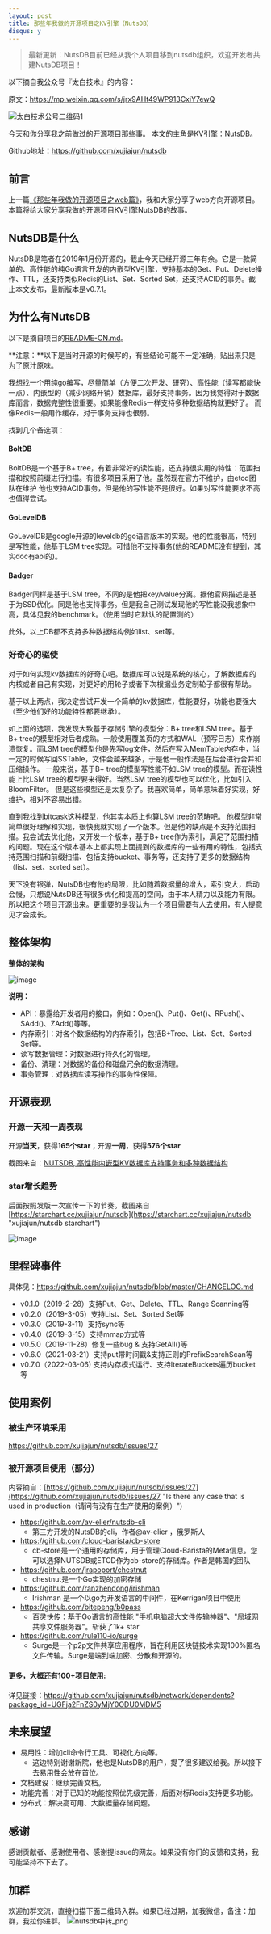 ```yaml
---
layout: post
title: 那些年我做的开源项目之KV引擎（NutsDB）
disqus: y
---
```


> 最新更新：NutsDB目前已经从我个人项目移到nutsdb组织，欢迎开发者共建NutsDB项目！

以下摘自我公众号『太白技术』的内容：

原文：<a href="https://mp.weixin.qq.com/s/jrx9AHt49WP913CxiY7ewQ">https://mp.weixin.qq.com/s/jrx9AHt49WP913CxiY7ewQ</a>

![太白技术公号二维码1](https://user-images.githubusercontent.com/6065007/155888234-397a5416-b9f3-48b0-a471-69bc9778ec82.jpg)


今天和你分享我之前做过的开源项目那些事。
本文的主角是KV引擎：[NutsDB]("https://github.com/xujiajun/nutsdb" "NutsDB")。

Github地址：<a href="https://github.com/xujiajun/nutsdb">https://github.com/xujiajun/nutsdb</a>


## 前言

上一篇[《那些年我做的开源项目之web篇》](https://mp.weixin.qq.com/s/emkUCc1BNiazzuNX1gkcCQ "《那些年我做的开源项目之web篇》")，我和大家分享了web方向开源项目。
本篇将给大家分享我做的开源项目KV引擎NutsDB的故事。

## NutsDB是什么

NutsDB是笔者在2019年1月份开源的，截止今天已经开源三年有余。它是一款简单的、高性能的纯Go语言开发的内嵌型KV引擎，支持基本的Get、Put、Delete操作、TTL，还支持类似Redis的List、Set、Sorted Set，还支持ACID的事务。截止本文发布，最新版本是v0.7.1。

## 为什么有NutsDB

以下是摘自项目的[README-CN.md](https://github.com/xujiajun/nutsdb/blob/master/README-CN.md)。

**注意：**以下是当时开源的时候写的，有些结论可能不一定准确，贴出来只是为了原汁原味。


我想找一个用纯go编写，尽量简单（方便二次开发、研究）、高性能（读写都能快一点）、内嵌型的（减少网络开销）数据库，最好支持事务。因为我觉得对于数据库而言，数据完整性很重要。如果能像Redis一样支持多种数据结构就更好了。 而像Redis一般用作缓存，对于事务支持也很弱。

找到几个备选项：

#### BoltDB
BoltDB是一个基于B+ tree，有着非常好的读性能，还支持很实用的特性：范围扫描和按照前缀进行扫描。有很多项目采用了他。虽然现在官方不维护，由etcd团队在维护 他也支持ACID事务，但是他的写性能不是很好。如果对写性能要求不高也值得尝试。

#### GoLevelDB
GoLevelDB是google开源的leveldb的go语言版本的实现。他的性能很高，特别是写性能，他基于LSM tree实现。可惜他不支持事务(他的README没有提到，其实doc有api的)。

#### Badger
Badger同样是基于LSM tree，不同的是他把key/value分离。据他官网描述是基于为SSD优化。同是他也支持事务。但是我自己测试发现他的写性能没我想象中高，具体见我的benchmark。（使用当时它默认的配置测的）

此外，以上DB都不支持多种数据结构例如list、set等。

### 好奇心的驱使
对于如何实现kv数据库的好奇心吧。数据库可以说是系统的核心，了解数据库的内核或者自己有实现，对更好的用轮子或者下次根据业务定制轮子都很有帮助。

基于以上两点，我决定尝试开发一个简单的kv数据库，性能要好，功能也要强大（至少他们好的功能特性都要继承）。

如上面的选项，我发现大致基于存储引擎的模型分：B+ tree和LSM tree。基于B+ tree的模型相对后者成熟。一般使用覆盖页的方式和WAL（预写日志）来作崩溃恢复。而LSM tree的模型他是先写log文件，然后在写入MemTable内存中，当一定的时候写回SSTable，文件会越来越多，于是他一般作法是在后台进行合并和压缩操作。 一般来说，基于B+ tree的模型写性能不如LSM tree的模型。而在读性能上比LSM tree的模型要来得好。当然LSM tree的模型也可以优化，比如引入BloomFilter。 但是这些模型还是太复杂了。我喜欢简单，简单意味着好实现，好维护，相对不容易出错。

直到我找到bitcask这种模型，他其实本质上也算LSM tree的范畴吧。 他模型非常简单很好理解和实现，很快我就实现了一个版本。但是他的缺点是不支持范围扫描。我尝试去优化他，又开发一个版本，基于B+ tree作为索引，满足了范围扫描的问题。现在这个版本基本上都实现上面提到的数据库的一些有用的特性，包括支持范围扫描和前缀扫描、包括支持bucket、事务等，还支持了更多的数据结构（list、set、sorted set）。

天下没有银弹，NutsDB也有他的局限，比如随着数据量的增大，索引变大，启动会慢，只想说NutsDB还有很多优化和提高的空间，由于本人精力以及能力有限。所以把这个项目开源出来。更重要的是我认为一个项目需要有人去使用，有人提意见才会成长。

## 整体架构

**整体的架构**
 
![image](https://user-images.githubusercontent.com/6065007/159166806-2aeb0e8e-b30c-49c3-a72a-ed3c33e45058.png)

**说明：**

* API：暴露给开发者用的接口，例如：Open()、Put()、Get()、RPush()、SAdd()、ZAdd()等等。
* 内存索引：对各个数据结构的内存索引，包括B+Tree、List、Set、Sorted Set等。
* 读写数据管理：对数据进行持久化的管理。
* 备份、清理：对数据的备份和磁盘冗余的数据清理。
* 事务管理：对数据库读写操作的事务性保障。

## 开源表现

### 开源一天和一周表现

开源**当天**，获得**165个star**；开源**一周**，获得**576个star**

截图来自：[NUTSDB, 高性能内嵌型KV数据库支持事务和多种数据结构](http://xujiajun.cn/2019/03/11/nutsdb/ "NUTSDB, 高性能内嵌型KV数据库支持事务和多种数据结构")



### star增长趋势

后面按照发版一次宣传一下的节奏。截图来自 [https://starchart.cc/xujiajun/nutsdb](https://starchart.cc/xujiajun/nutsdb "xujiajun/nutsdb starchart")

![image](https://user-images.githubusercontent.com/6065007/159166874-2afa2fb3-ab91-4140-acc4-b3846bf36ba6.png)


## 里程碑事件

具体见：<a href="https://github.com/xujiajun/nutsdb/blob/master/CHANGELOG.md">https://github.com/xujiajun/nutsdb/blob/master/CHANGELOG.md</a>

* v0.1.0（2019-2-28）支持Put、Get、Delete、TTL、Range Scanning等
* v0.2.0（2019-3-05）支持List、Set、Sorted Set等
* v0.3.0（2019-3-11）支持sync等
* v0.4.0（2019-3-15）支持mmap方式等
* v0.5.0（2019-11-28）修复一些bug & 支持GetAll()等
* v0.6.0（2021-03-21）支持put带时间戳&支持正则的PrefixSearchScan等
* v0.7.0（2022-03-06) 支持内存模式运行、支持IterateBuckets遍历bucket等
 
## 使用案例

### 被生产环境采用
https://github.com/xujiajun/nutsdb/issues/27

### 被开源项目使用（部分）

内容摘自：[https://github.com/xujiajun/nutsdb/issues/27](https://github.com/xujiajun/nutsdb/issues/27 "Is there any case that is used in production（请问有没有在生产使用的案例）")


* https://github.com/av-elier/nutsdb-cli
   * 第三方开发的NutsDB的cli，作者@av-elier ，俄罗斯人
* https://github.com/cloud-barista/cb-store 
  * cb-store是一个通用的存储库，用于管理Cloud-Barista的Meta信息。您可以选择NUTSDB或ETCD作为cb-store的存储库。作者是韩国的团队
* https://github.com/jrapoport/chestnut
   * chestnut是一个Go实现的加密存储
* https://github.com/ranzhendong/irishman 
  * Irishman 是一个以go为开发语言的中间件，在Kerrigan项目中使用
* https://github.com/bitepeng/b0pass
  * 百灵快传：基于Go语言的高性能 "手机电脑超大文件传输神器"、"局域网共享文件服务器"。斩获了1k+ star
* https://github.com/rule110-io/surge 
  * Surge是一个p2p文件共享应用程序，旨在利用区块链技术实现100%匿名文件传输。Surge是端到端加密、分散和开源的。

#### 更多，大概还有100+项目使用:

详见链接：https://github.com/xujiajun/nutsdb/network/dependents?package_id=UGFja2FnZS0yMjY0ODU0MDM5


## 未来展望

* 易用性：增加cli命令行工具、可视化方向等。
  * 这边特别谢谢新院，他也是NutsDB的用户，提了很多建议给我。所以接下去易用性会放在首位。
* 文档建设：继续完善文档。
* 功能完善：对于已知的功能按照优先级完善，后面对标Redis支持更多功能。
* 分布式：解决高可用、大数据量存储问题。

## 感谢

感谢贡献者、感谢使用者、感谢提issue的网友。如果没有你们的反馈和支持，我可能坚持不下去了。

## 加群

欢迎加群交流，直接扫描下面二维码入群。如果已经过期，加我微信，备注：加群，我拉你进群。
![nutsdb中转_png](https://user-images.githubusercontent.com/6065007/159166824-b2643019-e77d-4124-8981-15502be10106.png)


